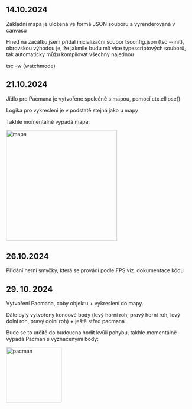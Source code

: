<h2>14.10.2024</h2>
<p>Základní mapa je uložená ve formě JSON souboru a vyrenderovaná v canvasu</p>
<p>Hned na začátku jsem přidal inicializační soubor tsconfig.json (tsc --init), obrovskou výhodou je, že jakmile budu mít více typescriptových souborů, tak automaticky můžu kompilovat všechny najednou</p>
<p>tsc -w (watchmode)</p>

<h2>21.10.2024</h2>
<p>Jídlo pro Pacmana je vytvořené společně s mapou, pomocí ctx.ellipse()</p>
<p>Logika pro vykreslení je v podstatě stejná jako u mapy</p>
<p>Takhle momentálně vypadá mapa: </p>

<img src="https://github.com/user-attachments/assets/9811f803-afd5-4e8f-82e3-7ff54e8c08fb" alt="mapa" width="300" height="300">

<h2>26.10.2024</h2>
<p>Přidání herní smyčky, která se provádí podle FPS viz. dokumentace kódu</p>

<h2>29. 10. 2024</h2>
<p>Vytvoření Pacmana, coby objektu + vykreslení do mapy.</p>
<p>Dále byly vytvořeny koncové body (levý horní roh, pravý horní roh, levý dolní roh, pravý dolní roh) + ještě střed pacmana</p>
<p>Bude se to určitě do budoucna hodit kvůli pohybu, takhle momentálně vypadá Pacman s vyznačenými body: </p>
<img src="https://github.com/user-attachments/assets/96bfe026-df95-4fca-a49d-869e0c48b648" alt="pacman" width="150" height="150">
